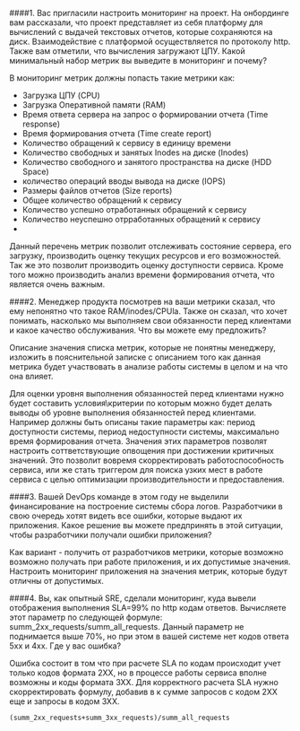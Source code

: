 ####1. Вас пригласили настроить мониторинг на проект. На онбординге вам рассказали, что проект представляет из себя платформу для вычислений с выдачей текстовых отчетов, которые сохраняются на диск. Взаимодействие с платформой осуществляется по протоколу http. Также вам отметили, что вычисления загружают ЦПУ. Какой минимальный набор метрик вы выведите в мониторинг и почему?

В мониторинг метрик должны попасть такие метрики как:
- Загрузка ЦПУ (CPU)
- Загрузка Оперативной памяти (RAM)
- Время ответа сервера на запрос о формировании отчета (Time response)
- Время формирования отчета (Time create report)
- Количество обращений к сервису в единицу времени
- Количество свободных и занятых Inodes на диске (Inodes)
- Количество свободного и занятого пространства на диске (HDD Space)
- количество операций вводы вывода на диске (IOPS)
- Размеры файлов отчетов (Size reports)
- Общее количество обращений к сервису
- Количество успешно отработанных обращений к сервису
- Количество неуспешно отрработанных обращений к сервису
- 

Данный перечень метрик позволит отслеживать состояние сервера, его загрузку, производить оценку текущих ресурсов и его возможностей.
Так же это позволит производить оценку доступности сервиса.
Кроме того можно производить анализ времени формирования отчета, что является очень важным.


####2. Менеджер продукта посмотрев на ваши метрики сказал, что ему непонятно что такое RAM/inodes/CPUla. Также он сказал, что хочет понимать, насколько мы выполняем свои обязанности перед клиентами и какое качество обслуживания. Что вы можете ему предложить?

Описание значения списка метрик, которые не понятны менеджеру, изложить в пояснительной записке с описанием того как данная метрика будет участвовать в анализе работы системы в целом и на что она влияет.

Для оценки уровня выполнения обязанностей перед клиентами нужно будет составить условия\критерии по которым можно будет делать выводы об уровне выполнения обязанностей перед клиентами.
Например должны быть описаны такие параметры как: период доступности системы, период недоступности системы, максимально время формирования отчета.
Значения этих параметров позволят настроить соттветствующие опвощения при достижении критичных значений.
Это позволит вовремя скорректировать работоспособность сервиса, или же стать триггером для поиска узких мест в работе сервиса с целью оптимизации производительности и предоставления. 

####3. Вашей DevOps команде в этом году не выделили финансирование на построение системы сбора логов. Разработчики в свою очередь хотят видеть все ошибки, которые выдают их приложения. Какое решение вы можете предпринять в этой ситуации, чтобы разработчики получали ошибки приложения?

Как вариант - получить от разработчиков метрики, которые возможно возможно получать при работе приложения, и их допустимые значения.
Настроить мониторинг приложения на значения метрик, которые будут отличны от допустимых.

####4. Вы, как опытный SRE, сделали мониторинг, куда вывели отображения выполнения SLA=99% по http кодам ответов. Вычисляете этот параметр по следующей формуле: summ_2xx_requests/summ_all_requests. Данный параметр не поднимается выше 70%, но при этом в вашей системе нет кодов ответа 5xx и 4xx. Где у вас ошибка?

Ошибка состоит в том что при расчете SLA по кодам происходит учет только кодов формата 2ХХ, но в процессе работы сервиса вполне возможны и коды формата 3ХХ.
Для корректного расчета SLA  нужно скорректировать формулу, добавив в к сумме запросов с кодом 2ХХ еще и запросы в кодом 3ХХ.

``(summ_2xx_requests+summ_3xx_requests)/summ_all_requests``    